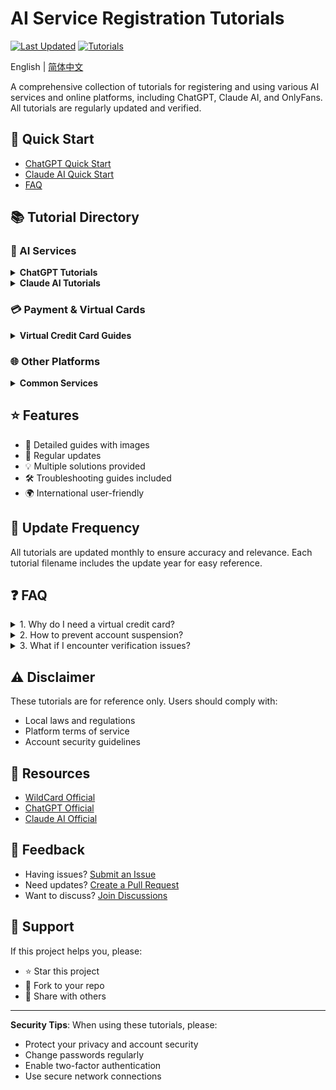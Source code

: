 # AI Service Registration Tutorials

[![Last Updated](https://img.shields.io/badge/Last%20Updated-2024.03-blue.svg)](https://github.com/yourusername/register-tutorial)
[![Tutorials](https://img.shields.io/badge/Tutorials-20+-brightgreen.svg)](https://github.com/yourusername/register-tutorial)

English | [简体中文](./README.md)

A comprehensive collection of tutorials for registering and using various AI services and online platforms, including ChatGPT, Claude AI, and OnlyFans. All tutorials are regularly updated and verified.

## 🚀 Quick Start

- [ChatGPT Quick Start](tutorials/chatgpt-2025-入门使用教程.md)
- [Claude AI Quick Start](tutorials/claude-2025-免费使用教程.md)
- [FAQ](#FAQ)

## 📚 Tutorial Directory

### 🤖 AI Services

<details>
<summary><b>ChatGPT Tutorials</b></summary>

- Getting Started
  - [ChatGPT Beginner's Guide](tutorials/chatgpt-2025-入门使用教程.md)
  - [Using ChatGPT on Mobile](tutorials/chatgpt-2025-手机使用教程.md)

- Account Registration
  - [Official Account Registration Guide](tutorials/chatgpt-2025-官方账号注册指南.md)
  - [Quick Registration Guide](tutorials/chatgpt-2025-快速注册教程.md)
  - [One-Click Registration Guide](tutorials/chatgpt-2025-一键注册使用教程.md)
  - [Registration Without Phone Verification](tutorials/chatgpt-2025-无需验证码注册教程.md)

- Advanced Usage
  - [ChatGPT Plus Virtual Card Upgrade Guide](tutorials/chatgpt-2025-plus虚拟卡升级教程.md)
  - [ChatGPT Plus Upgrade Guide](tutorials/chatgpt-2025-plus升级指南.md)
  - [AI Services Account Protection Guide](tutorials/ai-chatgpt-claude-2025-防封号降智终极指南.md)
</details>

<details>
<summary><b>Claude AI Tutorials</b></summary>

- [Claude AI Free Usage Guide](tutorials/claude-2025-免费使用教程.md)
- [Claude AI Registration Guide](tutorials/claude-2025-注册教程.md)
- [Claude AI Account Protection Guide](tutorials/claude-2025-防封号指南.md)
- [Claude AI Registration Without Verification](tutorials/claude-2025-无验证码注册教程.md)
</details>

### 💳 Payment & Virtual Cards

<details>
<summary><b>Virtual Credit Card Guides</b></summary>

- [WildCard Registration Guide](tutorials/wildcard-2025-注册教程.md)
- [WildCard Beginner's Guide](tutorials/wildcard-2025-新手入门教程.md)
- [Virtual Card USDT Payment Platforms](tutorials/virtualcard-2025-usdt支付平台推荐.md)
- [OpenAI Payment Solutions](tutorials/openai-2025-付款问题解决方案.md)
</details>

### 🌐 Other Platforms

<details>
<summary><b>Common Services</b></summary>

- [Gmail Registration Guide](tutorials/gmail-2025-注册指南.md)
- [YouTube Premium Subscription Guide](tutorials/youtube-2025-premium订阅指南.md)
- [OnlyFans Registration Guide](tutorials/onlyfans-2025-注册订阅教程.md)
- [OnlyFans Virtual Card Payment Guide](tutorials/onlyfans-2025-虚拟卡支付教程.md)
- [FanBOX Payment Guide](tutorials/fanbox-2025-订阅支付教程.md)
</details>

## ⭐️ Features

- 📝 Detailed guides with images
- 🔄 Regular updates
- 💡 Multiple solutions provided
- 🛠 Troubleshooting guides included
- 🌍 International user-friendly

## 🔄 Update Frequency

All tutorials are updated monthly to ensure accuracy and relevance. Each tutorial filename includes the update year for easy reference.

## ❓ FAQ

<details>
<summary>1. Why do I need a virtual credit card?</summary>
Regular credit cards might not work for subscribing to services like ChatGPT Plus or Claude Pro. Virtual credit cards provide a reliable payment solution.
</details>

<details>
<summary>2. How to prevent account suspension?</summary>
Please refer to our [AI Services Account Protection Guide](tutorials/ai-2025-防封号终极指南.md) for proper usage of proxies and browser environments.
</details>

<details>
<summary>3. What if I encounter verification issues?</summary>
Check our [Claude AI Registration Without Verification](tutorials/claude-2025-无验证码注册教程.md) for recommended solutions.
</details>

## ⚠️ Disclaimer

These tutorials are for reference only. Users should comply with:
- Local laws and regulations
- Platform terms of service
- Account security guidelines

## 🔗 Resources

- [WildCard Official](https://yeka.ai/i/WILLIAMSAY)
- [ChatGPT Official](https://chat.openai.com/)
- [Claude AI Official](https://claude.ai/)

## 📢 Feedback

- Having issues? [Submit an Issue](../../issues)
- Need updates? [Create a Pull Request](../../pulls)
- Want to discuss? [Join Discussions](../../discussions)

## 🌟 Support

If this project helps you, please:
- ⭐️ Star this project
- 🔄 Fork to your repo
- 📢 Share with others

---

**Security Tips**: When using these tutorials, please:
- Protect your privacy and account security
- Change passwords regularly
- Enable two-factor authentication
- Use secure network connections